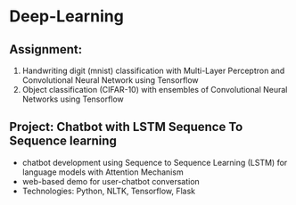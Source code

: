 # Deep-Learning
## Assignment:
1. Handwriting digit (mnist) classification with Multi-Layer Perceptron and Convolutional Neural Network using Tensorflow
2. Object classification (CIFAR-10) with ensembles of Convolutional Neural Networks using Tensorflow

## Project: Chatbot with LSTM Sequence To Sequence learning
* chatbot development using Sequence to Sequence Learning (LSTM) for language models with Attention Mechanism
* web-based demo for user-chatbot conversation
* Technologies: Python, NLTK, Tensorflow, Flask
